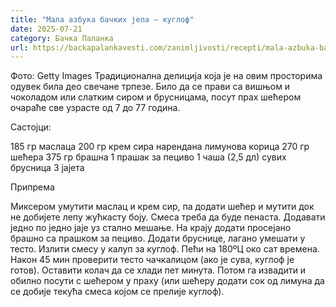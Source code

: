 ```yaml
---
title: "Мала азбука бачких јела – куглоф"
date: 2025-07-21
category: Бачка Паланка
url: https://backapalankavesti.com/zanimljivosti/recepti/mala-azbuka-backih-jela-kuglof-1/
---
```


Фото: Getty Images
            Традиционална делиција која је на овим просторима одувек била део свечане трпезе. Било да се прави са вишњом и чоколадом или слатким сиром и брусницама, посут прах шећером очараће све узрасте од 7 до 77 година.

Састојци:

185 гр маслаца
200 гр крем сира
нарендана лимунова корица
270 гр шећера
375 гр брашна
1 прашак за пециво
1 чаша (2,5 дл) сувих брусница
3 јајета

Припрема

Миксером умутити маслац и крем сир, па додати шећер и мутити док не добијете лепу жућкасту боју. Смеса треба да буде пенаста.
Додавати једно по једно јаје уз стално мешање. На крају додати просејано брашно са прашком за пециво.
Додати бруснице, лагано умешати у тесто.
Излити смесу у калуп за куглоф. Пећи на 180ºЦ око сат времена. Након 45 мин проверити тесто чачкалицом (ако је сува, куглоф је готов).
Оставити колач да се хлади пет минута. Потом га извадити и обилно посути с шећером у праху (или шећеру додати сок од лимуна да се добије текућа смеса којом се прелије куглоф).
